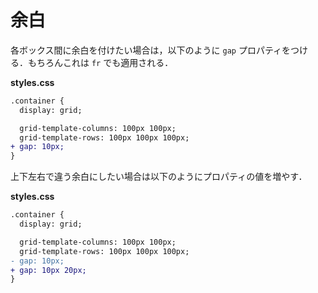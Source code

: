 # 余白

各ボックス間に余白を付けたい場合は，以下のように `gap` プロパティをつける．もちろんこれは `fr` でも適用される．

**styles.css**

```diff
.container {
  display: grid;

  grid-template-columns: 100px 100px;
  grid-template-rows: 100px 100px 100px;
+ gap: 10px;
}
```

上下左右で違う余白にしたい場合は以下のようにプロパティの値を増やす．

**styles.css**

```diff
.container {
  display: grid;

  grid-template-columns: 100px 100px;
  grid-template-rows: 100px 100px 100px;
- gap: 10px;
+ gap: 10px 20px;
}
```
